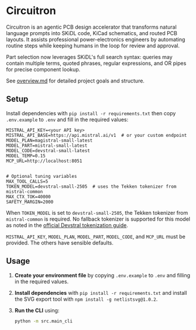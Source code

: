 # Circuitron

Circuitron is an agentic PCB design accelerator that transforms natural language prompts into SKiDL code, KiCad schematics, and routed PCB layouts. It assists professional power-electronics engineers by automating routine steps while keeping humans in the loop for review and approval.

Part selection now leverages SKiDL's full search syntax: queries may contain multiple terms, quoted phrases, regular expressions, and OR pipes for precise component lookup.


See [overview.md](overview.md) for detailed project goals and structure.

## Setup

Install dependencies with `pip install -r requirements.txt` then copy
`.env.example` to `.env` and fill in the required values:

```
MISTRAL_API_KEY=<your API key>
MISTRAL_API_BASE=https://api.mistral.ai/v1  # or your custom endpoint
MODEL_PLAN=magistral-small-latest
MODEL_PART=mistral-small-latest
MODEL_CODE=devstral-small-latest
MODEL_TEMP=0.15
MCP_URL=http://localhost:8051


# Optional tuning variables
MAX_TOOL_CALLS=5
TOKEN_MODEL=devstral-small-2505  # uses the Tekken tokenizer from mistral-common
MAX_CTX_TOK=40000
SAFETY_MARGIN=2000
```

When `TOKEN_MODEL` is set to `devstral-small-2505`, the Tekken tokenizer from
`mistral-common` is required. No fallback tokenizer is supported for this model
as noted in the [official Devstral tokenization guide](https://docs.mistral.ai/guides/tokenization/).

`MISTRAL_API_KEY`, `MODEL_PLAN`, `MODEL_PART`, `MODEL_CODE`, and `MCP_URL` must be provided. The others have sensible defaults.

## Usage

1. **Create your environment file** by copying `.env.example` to `.env` and
   filling in the required values.
2. **Install dependencies** with `pip install -r requirements.txt` and install
   the SVG export tool with `npm install -g netlistsvg@1.0.2`.
3. **Run the CLI** using:

   ```bash
   python -m src.main_cli
   ```
